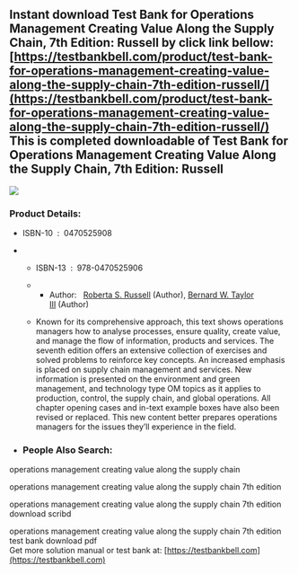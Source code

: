 Instant download **Test Bank for Operations Management Creating Value Along the Supply Chain, 7th Edition: Russell** by click link bellow:  
[https://testbankbell.com/product/test-bank-for-operations-management-creating-value-along-the-supply-chain-7th-edition-russell/](https://testbankbell.com/product/test-bank-for-operations-management-creating-value-along-the-supply-chain-7th-edition-russell/)  
This is completed downloadable of Test Bank for Operations Management Creating Value Along the Supply Chain, 7th Edition: Russell
---------------------------------------------------------------------------------------------------------------------------------


![](https://testbankbell.com/wp-content/uploads/2023/05/operations-management-creating-value-along-the-supply-chain-russell-7th-tb.jpg)
### Product Details:


* ISBN-10 ‏ : ‎ 0470525908
* * ISBN-13 ‏ : ‎ 978-0470525906
  * * Author:   [Roberta S. Russell](https://www.amazon.com/Roberta-S-Russell/e/B001H6PWNQ/ref=dp_byline_cont_book_1) (Author), [Bernard W. Taylor III](https://www.amazon.com/s/ref=dp_byline_sr_book_2?ie=UTF8&field-author=Bernard+W.+Taylor+III&text=Bernard+W.+Taylor+III&sort=relevancerank&search-alias=books) (Author)
   
  * Known for its comprehensive approach, this text shows operations managers how to analyse processes, ensure quality, create value, and manage the flow of information, products and services. The seventh edition offers an extensive collection of exercises and solved problems to reinforce key concepts. An increased emphasis is placed on supply chain management and services. New information is presented on the environment and green management, and technology type OM topics as it applies to production, control, the supply chain, and global operations. All chapter opening cases and in-text example boxes have also been revised or replaced. This new content better prepares operations managers for the issues they’ll experience in the field.
 
* ### People Also Search:

operations management creating value along the supply chain

operations management creating value along the supply chain 7th edition

operations management creating value along the supply chain 7th edition download scribd

operations management creating value along the supply chain 7th edition test bank download pdf  
 Get more solution manual or test bank at: [https://testbankbell.com](https://testbankbell.com)
